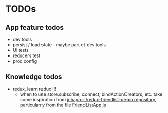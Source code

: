 # TODOs

## App feature todos


* dev tools
* persist / load state - maybe part of dev tools
* UI tests
* reducers test
* prod config

## Knowledge todos

* redux, learn redux !!!
    * when to use store.subscribe, connect, bindActionCreators, etc. take some inspiration from [jchapron/redux-friendlist-demo repository](https://github.com/jchapron/redux-friendlist-demo), particularry from the file     [FriendListApp.js](https://github.com/jchapron/redux-friendlist-demo/blob/master/src/containers/FriendListApp.js)